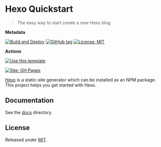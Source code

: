 # Hexo Quickstart
> The easy way to start create a new Hexo blog

**Metadata**

[![Build and Deploy](https://github.com/MichaelCurrin/hexo-quickstart/workflows/Build%20and%20Deploy/badge.svg)](https://github.com/MichaelCurrin/hexo-quickstart/actions)
[![GitHub tag](https://img.shields.io/github/tag/MichaelCurrin/hexo-quickstart)](https://github.com/MichaelCurrin/hexo-quickstart/tags/)
[![License: MIT](https://img.shields.io/badge/License-MIT-blue)](#license)

**Actions**

[![Use this template](https://img.shields.io/badge/Use_this_template-green?style=for-the-badge)](https://github.com/MichaelCurrin/hexo-quickstart/generate)

[![Site: GH Pages](https://img.shields.io/badge/Live_demo-GH_Pages-green?style=for-the-badge)](https://MichaelCurrin.github.io/hexo-quickstart/)


[Hexo](https://hexo.io) is a static-site generator which can be installed as an NPM package. This project helps you get started with Hexo.


## Documentation

See the [docs](/docs/) directory.


## License

Released under [MIT](/LICENSE).
